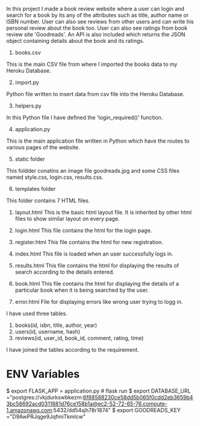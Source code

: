 In this project I made a book review website where a user can login and search for a book by its any of the attributes such as title, author name or ISBN number. User can also see reviews from other users and can write his personal review about the book too. User can also see ratings from book review site 'Goodreads'. An API is also included which returns the JSON object containing details about the book and its ratings.




1. books.csv
 
This is the main CSV file from where I imported the books data to my Heroku Database.

2. import.py

Python file written to insert data from csv file into the Heroku Database.

3. helpers.py

In this Python file I have defined the 'login_required()' function.

4. application.py
 
This is the main application file written in Python which have the routes to various pages of the website.

5. static folder

This foldder conatins an image file goodreads.jpg and some CSS files named style.css, login.css, results.css.

6. templates folder

This folder contains 7 HTML files.
  
  1. layout.html
     This is the basic html layout file. It is inherited by other html files to show similar layout on every page.
    
  2. login.html
     This file contains the html for the login page.
  
  3. register.html
     This file contains the html for new registration.
     
  4. index.html
     This file is loaded when an user successfully logs in.
    
  5. results.html
    This file contains the html for displaying the results of search according to the details entered.
  
  6. book.html
     This file contains the html for displaying the details of a particular book when it is being searched by the user.
    
  7. error.html
     File for displaying errors like wrong user trying to logg in.

I have used three tables.

1. books(id, isbn, title, author, year)
2. users(id, username, hash)
3. reviews(id, user_id, book_id, comment, rating, time)

I have joined the tables according to the requirement.

# ENV Variables
$ export FLASK_APP = application.py # flask run
$ export DATABASE_URL ="postgres://vkjdurkswbkezm:6f88588230ce58dd5b065f0cdd2eb3659b43bc58692acd0311881d76ce158b1a@ec2-52-72-65-76.compute-1.amazonaws.com:5432/dd54sjh78r1874"
$ export GOODREADS_KEY ="D9AwPRJqge9JqfmiTkmlcw" 
